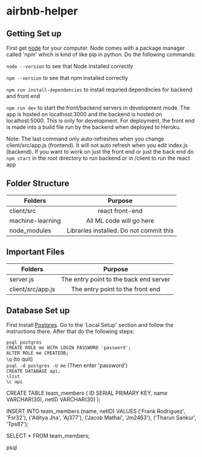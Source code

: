 # airbnb-helper

## Getting Set up
First get [node](https://nodejs.org/en/download/) for your computer. Node comes with
a package manager called 'npm' which is kind of like pip in python. Do the following
commands:

`node --version` to see that Node installed correctly

`npm --version` to see that npm installed correctly

`npm run install-dependencies` to install requried dependncies for backend
and front end

`npm run dev` to start the front/backend servers in development mode. The app
is hosted on localhost:3000 and the backend is hosted on localhost:5000. This is only
for development. For deployment, the front end is made into a build file run by the 
backend when deployed to Heroku. 

Note: The last command only auto-refreshes when you change client/src/app.js (frontend). 
It will not auto refresh when you edit index.js (backend). If you want to work on just
the front end or just the back end do `npm start` in the root directory to run backend 
or in /client to run the react app

## Folder Structure
|      Folders     |                Purpose                  | 
| ---------------- |:---------------------------------------:| 
| client/src       | react front-end                         | 
| machine-learning | All ML code will go here                |  
| node_modules     | Libraries installed. Do not commit this |

## Important Files
|      Folders      |                Purpose                  | 
| ----------------- |:---------------------------------------:| 
| server.js         | The entry point to the back end server  | 
| client/src/app.js | The entry point to the front end        |  

## Database Set up
First Install [Postgres](https://devcenter.heroku.com/articles/heroku-postgresql#heroku-postgres-ssl). Go to the 'Local Setup' section and follow the instructions there. After that do the following steps:

`psql postgres`  
`CREATE ROLE me WITH LOGIN PASSWORD 'password';`  
`ALTER ROLE me CREATEDB;`  
`\q` (to quit)  
`psql -d postgres -U me` (Then enter 'password')  
`CREATE DATABASE api;`  
`\list`  
`\c api`  

CREATE TABLE team_members (
  ID SERIAL PRIMARY KEY,
  name VARCHAR(30),
  netID VARCHAR(30)
);

INSERT INTO team_members (name, netID)
  VALUES ('Frank Rodriguez', 'Fsr32'), ('Aditya Jha', 'Aj377'), 
	('Jacob Mathai', 'Jm2463'), ('Tharun Sankur', 'Tps87');

SELECT * FROM team_members;

psql <username> <password>